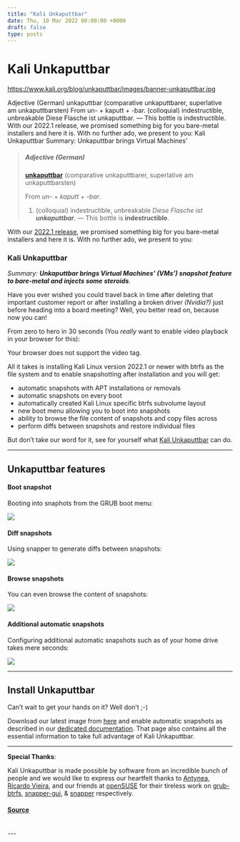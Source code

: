 ```yaml
---
title: "Kali Unkaputtbar"
date: Thu, 10 Mar 2022 00:00:00 +0000
draft: false
type: posts
---
```

# Kali Unkaputtbar

https://www.kali.org/blog/unkaputtbar/images/banner-unkaputtbar.jpg



 Adjective (German) unkaputtbar (comparative unkaputtbarer, superlative am unkaputtbarsten) From un- + kaputt + -bar. (colloquial) indestructible, unbreakable Diese Flasche ist unkaputtbar. ― This bottle is indestructible. With our 2022.1 release, we promised something big for you bare-metal installers and here it is. With no further ado, we present to you: Kali Unkaputtbar Summary: Unkaputtbar brings Virtual Machines&rsquo;

> ##### Adjective (German)
> 
> **[unkaputtbar](https://en.wiktionary.org/wiki/unkaputtbar)** (comparative unkaputtbarer, superlative am unkaputtbarsten)
> 
> From _un-_ + _kaputt_ + _\-bar_.
> 
> 1.  (colloquial) indestructible, unbreakable _Diese Flasche ist **unkaputtbar**._ ― This bottle is **indestructible**.

With our [2022.1 release](https://www.kali.org/blog/kali-linux-2022-1-release/), we promised something big for you bare-metal installers and here it is. With no further ado, we present to you:

### Kali Unkaputtbar

_Summary: **Unkaputtbar brings Virtual Machines’ (VMs’) snapshot feature to bare-metal and injects some steroids**._

Have you ever wished you could travel back in time after deleting that important customer report or after installing a broken driver _(Nvidia?)_ just before heading into a board meeting? Well, you better read on, because now you can!

From zero to hero in 30 seconds (You _really_ want to enable video playback in your browser for this):

 Your browser does not support the video tag.

All it takes is installing Kali Linux version 2022.1 or newer with btrfs as the file system and to enable snapshotting after installation and you will get:

-   automatic snapshots with APT installations or removals
-   automatic snapshots on every boot
-   automatically created Kali Linux specific btrfs subvolume layout
-   new boot menu allowing you to boot into snapshots
-   ability to browse the file content of snapshots and copy files across
-   perform diffs between snapshots and restore individual files

But don’t take our word for it, see for yourself what [Kali Unkaputtbar](https://www.kali.org/docs/installation/btrfs/) can do.

* * *

Unkaputtbar features
--------------------

#### Boot snapshot

Booting into snaphots from the GRUB boot menu:

[![](https://www.kali.org/blog/unkaputtbar/images/btrfs-50-rollback1.png)](https://www.kali.org/blog/unkaputtbar/images/btrfs-50-rollback1.png)

#### Diff snapshots

Using snapper to generate diffs between snapshots:

[![](https://www.kali.org/blog/unkaputtbar/images/btrfs-60-diff1.png)](https://www.kali.org/blog/unkaputtbar/images/btrfs-60-diff1.png)

#### Browse snapshots

You can even browse the content of snapshots:

[![](https://www.kali.org/blog/unkaputtbar/images/btrfs-70-browse1.png)](https://www.kali.org/blog/unkaputtbar/images/btrfs-70-browse1.png)

#### Additional automatic snapshots

Configuring additional automatic snapshots such as of your home drive takes mere seconds:

[![](https://www.kali.org/blog/unkaputtbar/images/btrfs-030-snapper-config2.png)](https://www.kali.org/blog/unkaputtbar/images/btrfs-030-snapper-config2.png)

* * *

Install Unkaputtbar
-------------------

Can’t wait to get your hands on it? Well don’t ;-)

Download our latest image from [here](https://www.kali.org/get-kali/#kali-installer-images) and enable automatic snapshots as described in our [dedicated documentation](https://www.kali.org/docs/installation/btrfs/). That page also contains all the essential information to take full advantage of Kali Unkaputtbar.

* * *

**Special Thanks**:

Kali Unkaputtbar is made possible by software from an incredible bunch of people and we would like to express our heartfelt thanks to [Antynea](https://github.com/Antynea), [Ricardo Vieira](https://github.com/ricardomv), and our friends at [openSUSE](https://www.opensuse.org/) for their tireless work on [grub-btrfs](https://pkg.kali.org/pkg/grub-btrfs), [snapper-gui](https://pkg.kali.org/pkg/snapper-gui), & [snapper](https://pkg.kali.org/pkg/snapper) respectively.

#### [Source](https://www.kali.org/blog/unkaputtbar/)

<br/>
---

